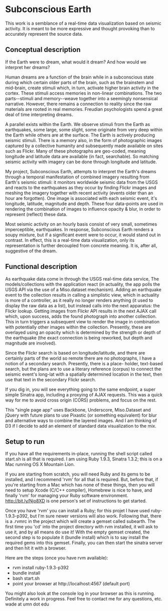 Subconscious Earth
==================

This work is a semblance of a real-time data visualization based
on seismic activity. It is meant to be more expressive and thought
provoking than to accurately represent the source data.

Conceptual description
----------------------

If the Earth were to dream, what would it dream? And how would we
interpret her dreams?

Human dreams are a function of the brain while in a subconscious
state during which certain older parts of the brain, such as the
brainstem and mid-brain, create stimuli which, in turn, activate
higher brain activity in the cortex. These stimuli access memories
in non-linear combinations. The two parts--stimuli and memory--weave
together into a seemingly nonsensical narrative. However, there
remains a connection to reality since the raw materials are rooted
in real memories. Freudian psychologists spend a great deal of time
interpreting dreams.

A parallel exists within the Earth. We observe stimuli from the
Earth as earthquakes, some large, some slight, some originate from
very deep within the Earth while others are at the surface. The
Earth is actively producing seismic stimuli.
There is a memory also, in the form of photographic images
captured by a collective humanity and subsequently made available
on sites such as Flickr. Many of these photographs are geo-coded,
meaning longitude and latitude data are available (in fact,
searchable). So matching seismic activity with imagery can be done
through longitude and latitude.

My project, Subconscious Earth, attempts to interpret the Earth's
dreams through a temporal manifestation of combined imagery resulting
from Earth's seismic stimuli: it monitors worldwide seismic data
from the USGS and reacts to the earthquakes as they occur by finding
Flickr images and meshing the imagery together with recent activity
(events older than an hour are forgotten). One image is associated
with each seismic event, it's longitude, latitude, magnitude and
depth. These four data-points are used in rendering the combination
of images to influence opacity & blur, in order to represent (reflect)
these data.

Most seismic activity on an hourly basis consist of very small,
sometimes imperceptible, earthquakes. In response, Subconscious
Earth renders a soupy mixture, but if a significant event were to
occur, it would stand out in contrast. In effect, this is a real-time
data visualization, only its representation is further decoupled
from concrete meaning. It is, after all, suggestive of the dream.

Functional description
----------------------

As earthquake data come in through the USGS real-time data service,
The models/collections with the application react (in actuality,
the app polls the USGS API via the use of a Miso.dataset mechanism).
Adding an earthquake event to the collection results in calling a
simplistic view, which in actuality is more of a controller, as it
really no longer renders anything (it used to display the raw data
as a list), but instead calls into the next apparatus: the Flickr
lookup. Getting images from Flickr API results in the next AJAX
call which, upon success, adds the found photograph into another
collection. This in turn triggers a subsequent view to render the
image in combination with potentially other images within the
collection. Presently, these are overlayed using an opacity which
is determined by the strength or depth of the earthquake (the exact
connection is being reworked, but depth and magnitude are involved).

Since the Flickr search is based on longitude/latitude, and there
are certainly parts of the world so remote there are no photographs,
I have a notion of a secondary search. Presently, there is a place-
holder, text-based search, but the plans are to use a literary
reference (corpus) to connect the seismic event's long-lat with a
spatially determined location in the text, then use that text in
the secondary Flickr search.

If you dig in, you will see everything going to the same endpoint,
a super simple Sinatra app, including a proxying of AJAX requests.
This was a quick way for me to avoid cross origin (CORS) problems,
and focus on the rest.

This "single page app" uses Backbone, Underscore, Miso.Dataset and
jQuery with future plans to use Pixastic (or something equivalent)
for blur and alternative ways to combine the layered images. And
I am thinking of D3 if I decide to add an element of standard data
visualization to the mix.

Setup to run
------------

If you have all the requirements in-place, running the shell script
called start.sh is all that is required. I am using Ruby 1.9.3,
Sinatra 1.3.2; this is on a Mac running OS X Mountain Lion.

If you are starting from scratch, you will need Ruby and its gems
to be installed, and I recommend 'rvm' for all that is required.
But, before that, if you're starting from a Mac which has none of
these things, then you will need to setup Xcode (C/C++ compiler),
Homebrew is nice to have, and finally 'rvm' for managing your Ruby
software environment. http://bit.ly/Njo8XD is one person's set of
instructions to get started.

Once you have 'rvm' you can install a Ruby; for this projet I have
used ruby-1.9.3-p392, but I'm sure newer versions will also work.
Following that, there is a .rvmrc in the project which will create
a gemset called subearth. The first time you 'cd' into the project
directory with rvm installed, it will ask to use it, and by all
means do use it! With the empty gemset created, the second step
is to populate it (bundle install) which is to say install the
required gems into this gemset. Finally, you can then start the
sinatra server and then hit it with a browser.

Here are the steps (once you have rvm available):
* rvm install ruby-1.9.3-p392
* bundle install
* bash start.sh
* point your browser at http://localhost:4567 (default port)

You might also look at the console log in your browser as this
is running. Definitely a work in progress. Feel free to contact
me for any questions, etc.  wade at umn dot edu

